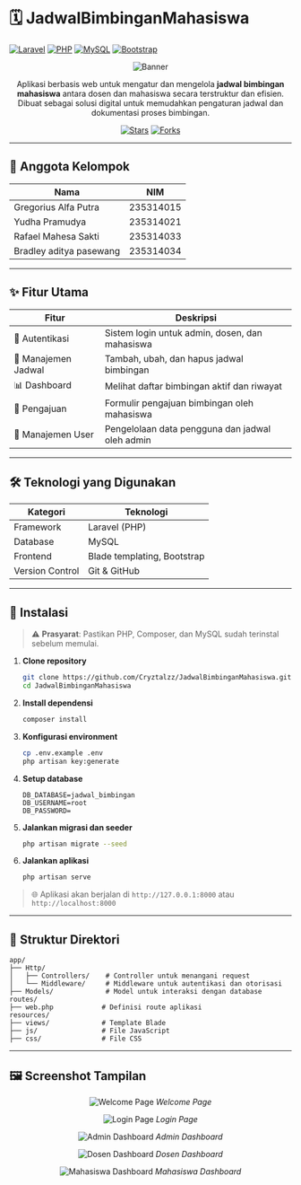 # 🗓️ JadwalBimbinganMahasiswa

[![Laravel](https://img.shields.io/badge/Laravel-FF2D20?style=for-the-badge&logo=laravel&logoColor=white)](https://laravel.com)
[![PHP](https://img.shields.io/badge/PHP-777BB4?style=for-the-badge&logo=php&logoColor=white)](https://php.net)
[![MySQL](https://img.shields.io/badge/MySQL-00000F?style=for-the-badge&logo=mysql&logoColor=white)](https://mysql.com)
[![Bootstrap](https://img.shields.io/badge/Bootstrap-563D7C?style=for-the-badge&logo=bootstrap&logoColor=white)](https://getbootstrap.com)

<div align="center">

![Banner](public/images/welcome.png)

Aplikasi berbasis web untuk mengatur dan mengelola **jadwal bimbingan mahasiswa** antara dosen dan mahasiswa secara terstruktur dan efisien. Dibuat sebagai solusi digital untuk memudahkan pengaturan jadwal dan dokumentasi proses bimbingan.

[![Stars](https://img.shields.io/github/stars/Cryztalzz/JadwalBimbinganMahasiswa?style=social)](https://github.com/Cryztalzz/JadwalBimbinganMahasiswa/stargazers)
[![Forks](https://img.shields.io/github/forks/Cryztalzz/JadwalBimbinganMahasiswa?style=social)](https://github.com/Cryztalzz/JadwalBimbinganMahasiswa/network/members)

</div>

---

## 👥 Anggota Kelompok

<div align="center">

| Nama | NIM |
|------|-----|
| Gregorius Alfa Putra   | 235314015 |
| Yudha Pramudya         | 235314021 |
| Rafael Mahesa Sakti    | 235314033 |
| Bradley aditya pasewang| 235314034 |

</div>

---

## ✨ Fitur Utama

<div align="center">

| Fitur | Deskripsi |
|-------|-----------|
| 🔐 Autentikasi | Sistem login untuk admin, dosen, dan mahasiswa |
| 📅 Manajemen Jadwal | Tambah, ubah, dan hapus jadwal bimbingan |
| 📊 Dashboard | Melihat daftar bimbingan aktif dan riwayat |
| 📝 Pengajuan | Formulir pengajuan bimbingan oleh mahasiswa |
| 👥 Manajemen User | Pengelolaan data pengguna dan jadwal oleh admin |

</div>

---

## 🛠️ Teknologi yang Digunakan

<div align="center">

| Kategori | Teknologi |
|----------|-----------|
| Framework | Laravel (PHP) |
| Database | MySQL |
| Frontend | Blade templating, Bootstrap |
| Version Control | Git & GitHub |

</div>

---

## 🚀 Instalasi

> ⚠️ **Prasyarat**: Pastikan PHP, Composer, dan MySQL sudah terinstal sebelum memulai.

1. **Clone repository**
   ```bash
   git clone https://github.com/Cryztalzz/JadwalBimbinganMahasiswa.git
   cd JadwalBimbinganMahasiswa
   ```

2. **Install dependensi**
   ```bash
   composer install
   ```

3. **Konfigurasi environment**
   ```bash
   cp .env.example .env
   php artisan key:generate
   ```

4. **Setup database**
   ```env
   DB_DATABASE=jadwal_bimbingan
   DB_USERNAME=root
   DB_PASSWORD=
   ```

5. **Jalankan migrasi dan seeder**
   ```bash
   php artisan migrate --seed
   ```

6. **Jalankan aplikasi**
   ```bash
   php artisan serve
   ```

> 🌐 Aplikasi akan berjalan di `http://127.0.0.1:8000` atau `http://localhost:8000`

---

## 📁 Struktur Direktori

```
app/
├── Http/
│   ├── Controllers/    # Controller untuk menangani request
│   └── Middleware/     # Middleware untuk autentikasi dan otorisasi
├── Models/             # Model untuk interaksi dengan database
routes/
├── web.php            # Definisi route aplikasi
resources/
├── views/             # Template Blade
├── js/                # File JavaScript
├── css/               # File CSS
```

---

## 🖼️ Screenshot Tampilan

<div align="center">

![Welcome Page](public/images/welcome.png)
*Welcome Page*

![Login Page](public/images/login.png)
*Login Page*

![Admin Dashboard](public/images/panel_admin.png)
*Admin Dashboard*

![Dosen Dashboard](public/images/panel_dosen.png)
*Dosen Dashboard*

![Mahasiswa Dashboard](public/images/panel_mahasiswa.png)
*Mahasiswa Dashboard*

</div>
